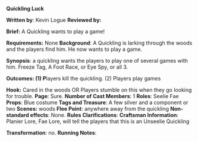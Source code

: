 **Quickling Luck**



**Written by**: Kevin Logue **Reviewed by:**



**Brief:** A Quickling wants to play a game! 



**Requirements:** None
 **Background**: A Quickling is larking through the woods and the players find him. He now wants to play a game.

**Synopsis**: a quickling wants the players to play one of several games with him. Freeze Tag, A Foot Race, or Eye Spy, or all 3.

**Outcomes: (1) P**layers kill the quickling. (2) Players play games



**Hook:** Cared in the woods OR Players stumble on this when they go looking for trouble.
 **Page**: Sure. 
 **Number of Cast Members**: 1
 **Roles**: Seelie Fae
 **Props**: Blue costume 
 **Tags and Treasure**: A few silver and a component or two
 **Scenes:** woods
 **Flee Point**: anywhere away from the quickling
 **Non-standard effects**: None.
 **Rules Clarifications**: 
 **Craftsman Information**: Planier Lore, Fae Lore, will tell the players that this is an Unseelie Quickling

**Transformation**: no.
 **Running Notes**: 

 